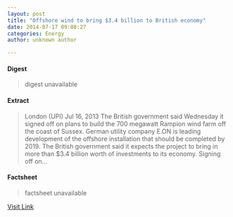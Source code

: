 ```yaml
---
layout: post
title: "Offshore wind to bring $3.4 billion to British economy"
date: 2014-07-17 09:08:27
categories: Energy
author: unknown author

---
```



#### Digest
>digest unavailable

#### Extract
>London (UPI) Jul 16, 2013 The British government said Wednesday it signed off on plans to build the 700 megawatt Rampion wind farm off the coast of Sussex. German utility company E.ON is leading development of the offshore installation that should be completed by 2019. The British government said it expects the project to bring in more than $3.4 billion worth of investments to its economy. Signing off on...

#### Factsheet
>factsheet unavailable

[Visit Link](http://www.winddaily.com/reports/Offshore_wind_to_bring_34_billion_to_British_economy_999.html)


